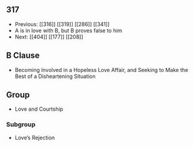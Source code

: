 ## 317
- Previous: [[316]] [[319]] [[286]] [[341]] 
- A is in love with B, but B proves false to him
- Next: [[404]] [[177]] [[208]] 

## B Clause
- Becoming Involved in a Hopeless Love Affair, and Seeking to Make the Best of a Disheartening Situation

## Group
- Love and Courtship

### Subgroup
- Love’s Rejection

